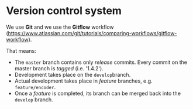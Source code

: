 # Version control system

We use **Git** and we use the **Gitflow** workflow (https://www.atlassian.com/git/tutorials/comparing-workflows/gitflow-workflow).

That means:

* The ``master`` branch contains only *release* commits. Every commit on the master branch is *tagged* (i.e. '1.4.2').
* Development takes place on the ``develop``branch.
* Actual development takes place in *feature* branches, e.g. ``feature/encoder``.
* Once a *feature* is completed, its branch can be merged back into the ``develop`` branch.

